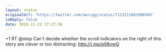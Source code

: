 ```yaml
---
layout: status
originalUrl: 'https://twitter.com/marcgg/status/7123111681986560'
isReply: false
date: 2010-11-23 17:27:36
---
```


+1 RT @stop Can't decide whether the scroll indicators on the right of this story are clever or too distracting: http://j.mp/e98vwQ
